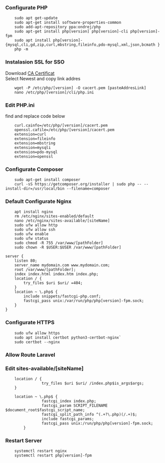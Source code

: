 ### Configurate PHP

```
    sudo apt get-update
    sudo apt-get install software-properties-common
    sudo add-apt-repository ppa:ondrej/php
    sudo apt-get install php[version] php[version]-cli php[version]-fpm
    sudo apt install php[version]-{mysql,cli,gd,zip,curl,mbstring,fileinfo,pdo-mysql,xml,json,bcmath }
    php -m
```
### Instalasion SSL for SSO
Download <a href='https://curl.se/docs/caextract.html'>CA Certificat</a> 
<br>
Select Newest and copy link addres
<br>

```
    wget -P /etc/php/[version] -O cacert.pem [pasteAddresLink] 
    nano /etc/php/[version]/cli/php.ini
```
### Edit PHP.ini
find and replace code below
```
    curl.cainfo=/etc/php/[version]/cacert.pem
    openssl.cafile=/etc/php/[version]/cacert.pem
    extension=curl
    extension=fileinfo
    extension=mbstring
    extension=mysqli
    extension=pdo-mysql
    extension=openssl
```

### Configurate Composer

```
    sudo apt-get install composer
    curl -sS https://getcomposer.org/installer | sudo php -- --install-dir=/usr/local/bin --filename=composer
```

### Default Configurate Nginx

```
    apt install nginx
    rm /etc/nginx/sites-enabled/default
    nano /etc/nginx/sites-available/[siteName]
    sudo ufw allow http
    sudo ufw allow ssh
    sudo ufw enable
    sudo ufw status
    sudo chmod -R 755 /var/www/[pathFolder]
    sudo chown -R $USER:$USER /var/www/[pathFolder]
```

```
server {
    listen 80;
    server_name mydomain.com www.mydomain.com;
    root /var/www/[pathFolder];
    index index.html index.htm index.php;
    location / {
        try_files $uri $uri/ =404;
    }
    location ~ \.php$ {
        include snippets/fastcgi-php.conf;
        fastcgi_pass unix:/var/run/php/php[version]-fpm.sock;
    }
}
```


### Configurate HTTPS

```
    sudo ufw allow https
    sudo apt install certbot python3-certbot-nginx`
    sudo certbot --nginx
```

### Allow Route Laravel

### Edit sites-available/[siteName]

```
    location / {
                try_files $uri $uri/ /index.php$is_args$args;
    }
```

```
    location ~ \.php$ {
                fastcgi_index index.php;
                fastcgi_param SCRIPT_FILENAME $document_root$fastcgi_script_name;
                fastcgi_split_path_info ^(.+?\.php)(/.+)$;
                include fastcgi_params;
                fastcgi_pass unix:/run/php/php[version]-fpm.sock;
        }
```

### Restart Server

```
    systemctl restart nginx
    systemctl restart php[version]-fpm
```
